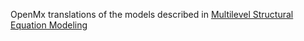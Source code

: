 OpenMx translations of the models described in [Multilevel Structural
Equation Modeling](http://levente.littvay.hu/msem/)
